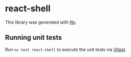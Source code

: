 # react-shell

This library was generated with [Nx](https://nx.dev).

## Running unit tests

Run `nx test react-shell` to execute the unit tests via [Vitest](https://vitest.dev/).
